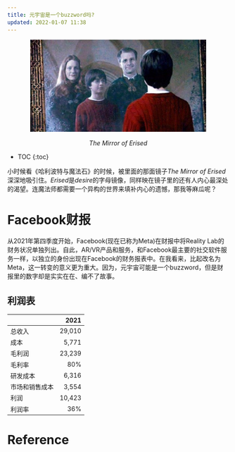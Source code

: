 ```yaml
---
title: 元宇宙是一个buzzword吗?
updated: 2022-01-07 11:38
---
```


<p align="center">
<img src="/images/mirror_of_erised.jpeg" alt="mirror_of_erised" width="400"/>
</p>
<p align="center">
<span class="footer"> <i> The Mirror of Erised </i></span>
</p>





* TOC
{:toc}

小时候看《哈利波特与魔法石》的时候，被里面的那面镜子*The Mirror of Erised*深深地吸引住。*Erised*是*desire*的字母镜像，同样映在镜子里的还有人内心最深处的渴望。连魔法师都需要一个异构的世界来填补内心的遗憾，那我等麻瓜呢？




# Facebook财报

从2021年第四季度开始，Facebook(现在已称为Meta)在财报中将Reality Lab的财务状况单独列出。自此，AR/VR产品和服务，和Facebook最主要的社交软件服务一样，以独立的身份出现在Facebook的财务报表中。在我看来，比起改名为Meta，这一转变的意义更为重大。因为，元宇宙可能是一个buzzword，但是财报里的数字却是实实在在、编不了故事。

## 利润表

|         |   2021   |
|:------ |-----:|
| 总收入  | 29,010  |
| 成本  | 5,771 |
| 毛利润  | 23,239 | 
| 毛利率  | 80% | 
| 研发成本 | 6,316 | 
| 市场和销售成本 | 3,554 | 
| 利润  | 10,423  |
| 利润率  | 36%  |




# Reference
